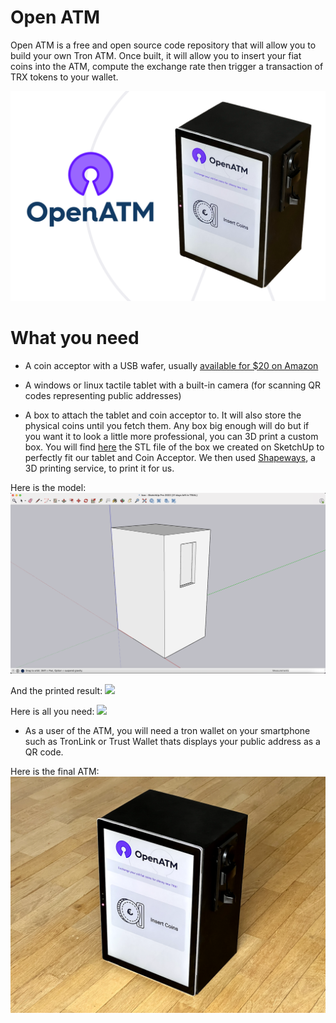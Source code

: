 # Open ATM

Open ATM is a free and open source code repository that will allow you to build your own Tron ATM. Once built, it will allow you to insert your fiat coins into the ATM, compute the exchange rate then trigger a transaction of TRX tokens to your wallet. 

![](./public/ogimage.png)


# What you need

- A coin acceptor with a USB wafer, usually [available for $20 on Amazon](https://www.amazon.com/s?k=coin+acceptor)

- A windows or linux tactile tablet with a built-in camera (for scanning QR codes representing public addresses)

- A box to attach the tablet and coin acceptor to. It will also store the physical coins until you fetch them. Any box big enough will do but if you want it to look a little more professional, you can 3D print a custom box. You will find [here](./public/box.stl) the STL file of the box we created on SketchUp to perfectly fit our tablet and Coin Acceptor. We then used [Shapeways](https://www.shapeways.com/), a 3D printing service, to print it for us.

Here is the model:
![](./public/model.png)

And the printed result:
![](./public/print.png)

Here is all you need:
![](./public/whatyouneed.png)

- As a user of the ATM, you will need a tron wallet on your smartphone such as TronLink or Trust Wallet thats displays your public address as a QR code. 

Here is the final ATM:
![](./public/result.png)

